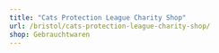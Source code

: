 ```yaml
---
title: "Cats Protection League Charity Shop"
url: /bristol/cats-protection-league-charity-shop/
shop: Gebrauchtwaren
---
```

